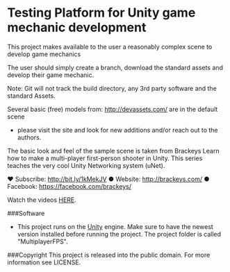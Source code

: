 ﻿Testing Platform for Unity game mechanic development
========

This project makes available to the user a reasonably complex scene to develop game mechanics  

The user should simply create a branch, download the standard assets and develop their game mechanic.

Note: Git will not track the build directory, any 3rd party software and the standard Assets.

Several basic (free) models from: http://devassets.com/  are in the default scene
- please visit the site and look for new additions and/or reach out to the authors.

The basic look and feel of the sample scene is taken from Brackeys 
Learn how to make a multi-player first-person shooter in Unity. 
This series teaches the very cool Unity Networking system (uNet). 

♥ Subscribe: http://bit.ly/1kMekJV
● Website: http://brackeys.com/
● Facebook: https://facebook.com/brackeys/

Watch the videos [HERE](https://www.youtube.com/playlist?list=PLPV2KyIb3jR5PhGqsO7G4PsbEC_Al-kPZ).

###Software
- This project runs on the [Unity](http://unity3d.com) engine. Make sure to have the newest version installed before running the project. The project folder is called "MultiplayerFPS".

###Copyright
This project is released into the public domain. For more information see LICENSE.